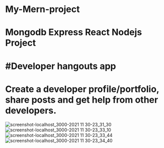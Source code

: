 # My-Mern-project
# Mongodb Express React Nodejs Project
# #Developer hangouts app
# Create a developer profile/portfolio, share posts and get help from other developers.
![screenshot-localhost_3000-2021 11 30-23_31_30](https://user-images.githubusercontent.com/48949826/144138814-83cccc82-ec22-4d8c-b5cf-22059d8ad540.png)
![screenshot-localhost_3000-2021 11 30-23_33_10](https://user-images.githubusercontent.com/48949826/144138934-d5c94118-95b6-4ccf-8858-fbb9d3653697.png)
![screenshot-localhost_3000-2021 11 30-23_33_44](https://user-images.githubusercontent.com/48949826/144138991-1f1b220a-6973-4ce7-a3f7-792fa97e39a9.png)
![screenshot-localhost_3000-2021 11 30-23_34_40](https://user-images.githubusercontent.com/48949826/144139110-af51b559-4fc0-4efd-9a42-f5a63f01bf36.png)
